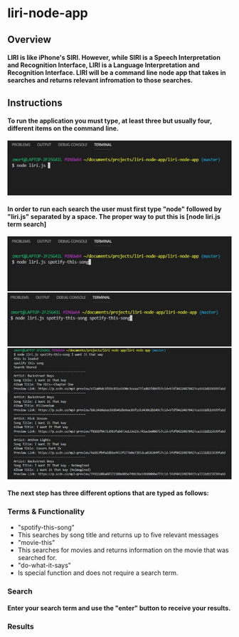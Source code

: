 # liri-node-app

<h2>Overview</h2>
<h4>LIRI is like iPhone's SIRI. However, while SIRI is a Speech Interpretation and Recognition Interface, LIRI is a Language Interpretation and Recognition Interface. LIRI will be a command line node app that takes in searches and returns relevant infromation to those searches.</h4>

<h2>Instructions</h2>
<h4>To run the application you must type, at least three but usually four, different items on the command line.</h4>

![liri 1](/images/image1.jpg)
<h4>In order to run each search the user must first type "node" followed by "liri.js" separated by a space.
The proper way to put this is [node liri.js term search]</h4>

![liri 2](/images/image2.jpg)
![liri 3](/images/image3.jpg)
![liri 4](/images/image4.jpg)
<h4>The next step has three different options that are typed as follows:</h4>

<h3>Terms & Functionality</h3>
    
- "spotify-this-song"
- This searches by song title and returns up to five relevant messages
- "movie-this"
- This searches for movies and returns information on the movie that was searched for.
- "do-what-it-says"
- Is special function and does not require a search term.
    

<h3>Search</h3>

<h4>Enter your search term and use the "enter" button to receive your results.</h4>

<h3>Results</h3>
